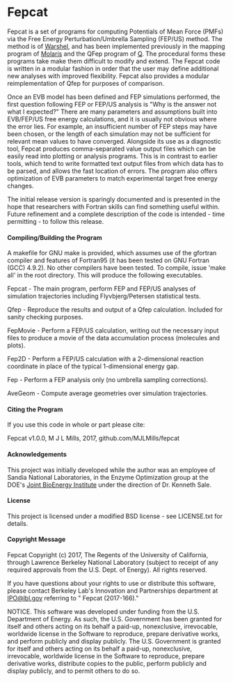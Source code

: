 # Fepcat

Fepcat is a set of programs for computing Potentials of Mean Force (PMFs) via the Free Energy Perturbation/Umbrella Sampling (FEP/US) method.
The method is of [Warshel](http://laetro.usc.edu/), and has been implemented previously in the mapping program of [Molaris](http://laetro.usc.edu/software.html) and the QFep program of [Q](http://xray.bmc.uu.se/~aqwww/q/). 
The procedural forms these programs take make them difficult to modify and extend.
The Fepcat code is written in a modular fashion in order that the user may define additional new analyses with improved flexibility.
Fepcat also provides a modular reimplementation of Qfep for purposes of comparison.

Once an EVB model has been defined and FEP simulations performed, the first question following FEP or FEP/US analysis is "Why is the answer not what I expected?"
There are many parameters and assumptions built into EVB/FEP/US free energy calculations, and it is usually not obvious where the error lies.
For example, an insufficient number of FEP steps may have been chosen, or the length of each simulation may not be sufficient for relevant mean values to have converged.
Alongside its use as a diagnostic tool, Fepcat produces comma-separated value output files which can be easily read into plotting or analysis programs.
This is in contrast to earlier tools, which tend to write formatted text output files from which data has to be parsed, and allows the fast location of errors.
The program also offers optimization of EVB parameters to match experimental target free energy changes.

The initial release version is sparingly documented and is presented in the hope that researchers with Fortran skills can find something useful within.
Future refinement and a complete description of the code is intended - time permitting - to follow this release.

#### Compiling/Building the Program

A makefile for GNU make is provided, which assumes use of the gfortran compiler and features of Fortran95 (it has been tested on GNU Fortran (GCC) 4.9.2).
No other compilers have been tested.
To compile, issue 'make all' in the root directory.
This will produce the following executables.

Fepcat - The main program, perform FEP and FEP/US analyses of simulation trajectories including Flyvbjerg/Petersen statistical tests.

Qfep - Reproduce the results and output of a Qfep calculation. Included for sanity checking purposes.

FepMovie - Perform a FEP/US calculation, writing out the necessary input files to produce a movie of the data accumulation process (molecules and plots).

Fep2D - Perform a FEP/US calculation with a 2-dimensional reaction coordinate in place of the typical 1-dimensional energy gap.

Fep - Perform a FEP analysis only (no umbrella sampling corrections).

AveGeom - Compute average geometries over simulation trajectories.

#### Citing the Program

If you use this code in whole or part please cite:

Fepcat v1.0.0, M J L Mills, 2017, github.com/MJLMills/fepcat

#### Acknowledgements

This project was initially developed while the author was an employee of Sandia National Laboratories, in the Enzyme Optimization group at the DOE's [Joint BioEnergy Institute](https://www.jbei.org/) under the direction of Dr. Kenneth Sale.

#### License

This project is licensed under a modified BSD license - see LICENSE.txt for details.

#### Copyright Message

Fepcat Copyright (c) 2017, The Regents of the University of California, through Lawrence Berkeley National Laboratory (subject to receipt of any required approvals from the U.S. Dept. of Energy).  All rights reserved.
 
If you have questions about your rights to use or distribute this software, please contact Berkeley Lab's Innovation and Partnerships department at IPO@lbl.gov referring to " Fepcat (2017-166)."
 
NOTICE.  This software was developed under funding from the U.S. Department of Energy.  As such, the U.S. Government has been granted for itself and others acting on its behalf a paid-up, nonexclusive, irrevocable, worldwide license in the Software to reproduce, prepare derivative works, and perform publicly and display publicly. The U.S. Government is granted for itself and others acting on its behalf a paid-up, nonexclusive, irrevocable, worldwide license in the Software to reproduce, prepare derivative works, distribute copies to the public, perform publicly and display publicly, and to permit others to do so.

